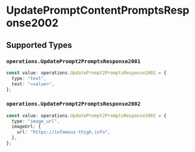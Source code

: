 # UpdatePromptContentPromptsResponse2002


## Supported Types

### `operations.UpdatePrompt2PromptsResponse2001`

```typescript
const value: operations.UpdatePrompt2PromptsResponse2001 = {
  type: "text",
  text: "<value>",
};
```

### `operations.UpdatePrompt2PromptsResponse2002`

```typescript
const value: operations.UpdatePrompt2PromptsResponse2002 = {
  type: "image_url",
  imageUrl: {
    url: "https://infamous-thigh.info",
  },
};
```

